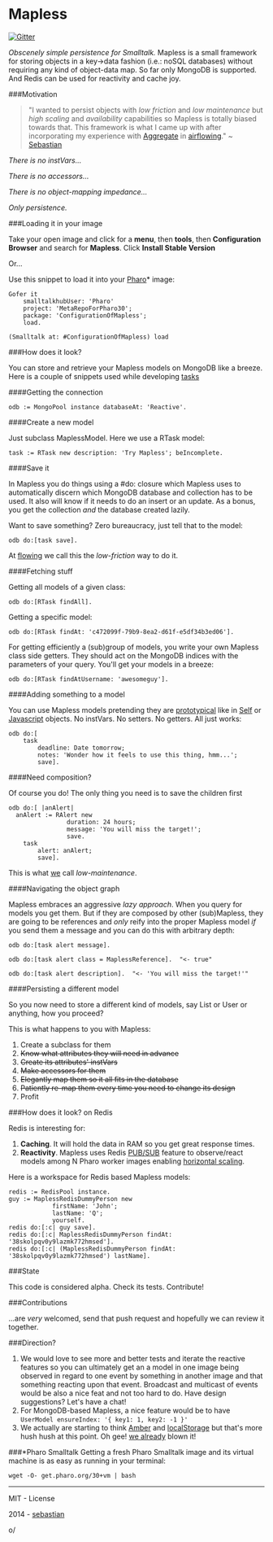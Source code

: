 Mapless
=======

[![Gitter](https://badges.gitter.im/Join%20Chat.svg)](https://gitter.im/GsDevKit/Mapless?utm_source=badge&utm_medium=badge&utm_campaign=pr-badge&utm_content=badge)

*Obscenely simple persistence for Smalltalk.* Mapless is a small framework for storing objects in a key->data fashion (i.e.: noSQL databases) without requiring any kind of object-data map.  So far only MongoDB is supported. And Redis can be used for reactivity and cache joy.

###Motivation
> "I wanted to persist objects with *low friction* and *low maintenance* but *high scaling* and *availability* capabilities so Mapless is totally biased towards that. This framework is what I came up with after incorporating my experience with [Aggregate](https://github.com/sebastianconcept/Aggregate) in [airflowing](http://airflowing.com)." ~ [Sebastian](http://about.me/sebastianconcept)

*There is no instVars...*

*There is no accessors...*

*There is no object-mapping impedance...*


*Only persistence.*

###Loading it in your image 

Take your open image and click for a **menu**, then **tools**, then **Configuration Browser** and search for **Mapless**. Click **Install Stable Version**

Or...

Use this snippet to load it into your [Pharo](http://www.pharo-project.org/home)* image:

    Gofer it 
		smalltalkhubUser: 'Pharo'
		project: 'MetaRepoForPharo30'; 
		package: 'ConfigurationOfMapless';
		load.
	
    (Smalltalk at: #ConfigurationOfMapless) load

###How does it look?

You can store  and retrieve your Mapless models on MongoDB like a breeze. Here is a couple of snippets used while developing [tasks](http://tasks.flowingconcept.com)

####Getting the connection

    odb := MongoPool instance databaseAt: 'Reactive'.
    
####Create a new model

Just subclass MaplessModel. Here we use a RTask model:    task := RTask new description: 'Try Mapless'; beIncomplete.####Save it

In Mapless you do things using a #do: closure which Mapless uses to automatically discern which MongoDB database and collection has to be used. It also will know if it needs to do an insert or an update. As a bonus, you get the collection *and* the database created lazily. 

Want to save something? Zero bureaucracy, just tell that to the model:
    odb do:[task save].At [flowing](http://flowingconcept.com) we call this the *low-friction* way to do it.####Fetching stuffGetting all models of a given class:
    odb do:[RTask findAll].Getting a specific model:
    odb do:[RTask findAt: 'c472099f-79b9-8ea2-d61f-e5df34b3ed06'].For getting efficiently a (sub)group of models, you write your own Mapless class side getters. They should act on the MongoDB indices with the parameters of your query. You'll get your models in a breeze:    odb do:[RTask findAtUsername: 'awesomeguy'].####Adding something to a modelYou can use Mapless models pretending they are [prototypical](http://en.wikipedia.org/wiki/Prototype-based_programming) like in [Self](http://en.wikipedia.org/wiki/Self_(programming_language)) or [Javascript](http://en.wikipedia.org/wiki/JavaScript) objects. No instVars. No setters. No getters. All just works:    odb do:[
    	task 
    		deadline: Date tomorrow; 
    		notes: 'Wonder how it feels to use this thing, hmm...';
    		save].####Need composition? 

Of course you do! The only thing you need is to save the children first
    odb do:[ |anAlert|
      anAlert := RAlert new 
      				duration: 24 hours;
      				message: 'You will miss the target!';
      				save.
    	task 
    		alert: anAlert;
    		save].This is what [we](http://flowingconcept.com) call *low-maintenance*.
####Navigating the object graph
Mapless embraces an aggressive *lazy approach*. When you query for models you get them. But if they are composed by other (sub)Mapless, they are going to be references and *only* reify into the proper Mapless model *if* you send them a message and you can do this with arbitrary depth:

    odb do:[task alert message].   

    odb do:[task alert class = MaplessReference].  "<- true"   

    odb do:[task alert description].  "<- 'You will miss the target!'"   

####Persisting a different model

So you now need to store a different kind of models, say List or User or anything, how you proceed? 

This is what happens to you with Mapless:

1. Create a subclass for them
2. <del>Know what attributes they will need in advance</del>
3. <del>Create its attributes' instVars</del>
4. <del>Make accessors for them</del>
5. <del>Elegantly map them so it all fits in the database</del>
6. <del>Patiently re-map them every time you need to change its design</del>
7. Profit

###How does it look? on Redis

Redis is interesting for:

1. **Caching**. It will hold the data in RAM so you get great response times.
2. **Reactivity**. Mapless uses Redis [PUB/SUB](http://redis.io/topics/pubsub) feature to observe/react models among N Pharo worker images enabling [horizontal scaling](http://en.wikipedia.org/wiki/Scalability#Horizontal_and_vertical_scaling).

Here is a workspace for Redis based Mapless models:

    redis := RedisPool instance.
    guy := MaplessRedisDummyPerson new				firstName: 'John';				lastName: 'Q';				yourself.				
    redis do:[:c| guy save].    redis do:[:c| MaplessRedisDummyPerson findAt: '38skolpqv0y9lazmk772hmsed'].
    redis do:[:c| (MaplessRedisDummyPerson findAt: '38skolpqv0y9lazmk772hmsed') lastName].

###State

This code is considered alpha. Check its tests. Contribute!

###Contributions

...are *very* welcomed, send that push request and hopefully we can review it together.

###Direction?

1. We would love to see more and better tests and iterate the reactive features so you can ultimately get an a model in one image being observed in regard to one event by something in another image and that something reacting upon that event. Broadcast and multicast of events would be also a nice feat and not too hard to do. Have design suggestions? Let's have a chat!
2. For MongoDB-based Mapless, a nice feature would be to have <code>UserModel ensureIndex: '{ key1: 1, key2: -1 }'</code>
3. We actually are starting to think [Amber](http://amber-lang.net) and [localStorage](http://en.wikipedia.org/wiki/Web_storage) but that's more hush hush at this point. Oh gee! [we already](https://www.youtube.com/watch?v=ZDC1N5wYsMg) blown it!

###*Pharo Smalltalk
Getting a fresh Pharo Smalltalk image and its virtual machine is as easy as running in your terminal:
 
    wget -O- get.pharo.org/30+vm | bash

_______

MIT - License

2014 - [sebastian](http://about.me/sebastianconcept)

o/
